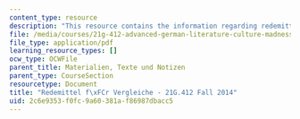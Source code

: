 ```yaml
---
content_type: resource
description: "This resource contains the information regarding redemittel f\xFCr vergleiche."
file: /media/courses/21g-412-advanced-german-literature-culture-madness-murder-mysteries-fall-2014/2c6e9353f0fc9a60381af86987dbacc5_MIT21G_412F14_Wo5-6_Rede.pdf
file_type: application/pdf
learning_resource_types: []
ocw_type: OCWFile
parent_title: Materialien, Texte und Notizen
parent_type: CourseSection
resourcetype: Document
title: "Redemittel f\xFCr Vergleiche - 21G.412 Fall 2014"
uid: 2c6e9353-f0fc-9a60-381a-f86987dbacc5
---
```

